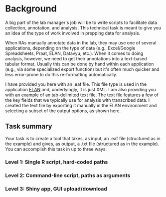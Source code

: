 # Background

A big part of the lab manager's job will be to write scripts to facilitate data collection, annotation, and analysis. This technical task is meant to give you an idea of the type of work involved in prepping data for analysis.

When RAs manually annotate data in the lab, they may use one of several applications, depending on the type of data (e.g., Excel/Google Spreadsheets, Praat, ELAN, Datavyu, etc.). When it comes to doing analysis, however, we need to get their annotations into a text-based tabular format. Usually this can be done by hand within each application (e.g., via some specialized export function) but it's often much quicker and less error-prone to do this re-formatting automatically.

I have provided you here with an .eaf file. This file type is used in the application [ELAN](https://archive.mpi.nl/tla/elan) and, underlyingly, it is just XML. I am also providing you with an example of an tab-delimited text file. The text file features a few of the key fields that we typically use for analysis with transcribed data. I created the text file by exporting it manually in the ELAN environment and selecting a subset of the output options, as shown here.

## Task summary

Your task is to create a tool that takes, as input, an .eaf file (structured as in the example) and gives, as output, a .txt file (structured as in the example). You can accomplish this task in up to three ways:

### Level 1: Single R script, hard-coded paths

### Level 2: Command-line script, paths as arguments

### Level 3: Shiny app, GUI upload/download